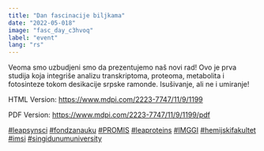 ```yaml
---
title: "Dan fascinacije biljkama"
date: "2022-05-018"
image: "fasc_day_c3hvoq"
label: "event"
lang: "rs"
---
```

Veoma smo uzbudjeni smo da prezentujemo naš novi rad! Ovo je prva studija koja integriše analizu transkriptoma, proteoma, metabolita i fotosinteze tokom desikacije srpske ramonde. Isušivanje, ali ne i umiranje!

HTML Version: https://www.mdpi.com/2223-7747/11/9/1199 

PDF Version:  https://www.mdpi.com/2223-7747/11/9/1199/pdf

<a href=''>#leapsynsci</a> <a href=''>#fondzanauku</a> <a href=''>#PROMIS</a> <a href=''>#leaproteins</a> <a href=''>#IMGGI</a> <a href=''>#hemijskifakultet</a> <a href=''>#imsi</a> <a href=''>#singidunumuniversity</a>
